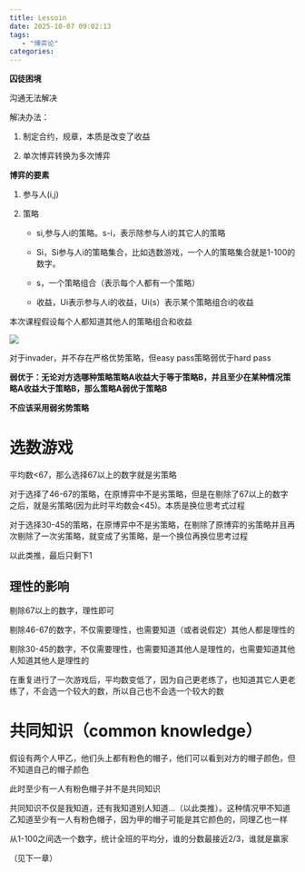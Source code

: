 ```yaml
---
title: Lessoin
date: 2025-10-07 09:02:13
tags: 
   - "博弈论"
categories:
---
```



**囚徒困境**

沟通无法解决

解决办法：

1. &#x20;制定合约，规章，本质是改变了收益

2. 单次博弈转换为多次博弈



**博弈的要素**

1. 参与人(i,j)

2. 策略

   * si,参与人i的策略。s-i，表示除参与人i的其它人的策略

   * Si，Si参与人i的策略集合，比如选数游戏，一个人的策略集合就是1-100的数字。

   * s，一个策略组合（表示每个人都有一个策略）

   * 收益，Ui表示参与人i的收益，Ui(s）表示某个策略组合i的收益

本次课程假设每个人都知道其他人的策略组合和收益



![](images/diagram.png)

对于invader，并不存在严格优势策略，但easy pass策略弱优于hard pass

**弱优于：无论对方选哪种策略策略A收益大于等于策略B，并且至少在某种情况策略A收益大于策略B，那么策略A弱优于策略B**

**不应该采用弱劣势策略**



# 选数游戏

平均数<67，那么选择67以上的数字就是劣策略

对于选择了46-67的策略，在原博弈中不是劣策略，但是在剔除了67以上的数字之后，就是劣策略(因为此时平均数会<45)。本质是换位思考式过程

对于选择30-45的策略，在原博弈中不是劣策略，在剔除了原博弈的劣策略并且再次剔除了一次劣策略，就变成了劣策略，是一个换位再换位思考过程

以此类推，最后只剩下1



## 理性的影响

剔除67以上的数字，理性即可

剔除46-67的数字，不仅需要理性，也需要知道（或者说假定）其他人都是理性的

剔除30-45的数字，不仅需要理性，也需要知道其他人是理性的，也需要知道其他人知道其他人是理性的

在重复进行了一次游戏后，平均数变低了，因为自己更老练了，也知道其它人更老练了，不会选一个较大的数，所以自己也不会选一个较大的数



# 共同知识（common knowledge）

假设有两个人甲乙，他们头上都有粉色的帽子，他们可以看到对方的帽子颜色，但不知道自己的帽子颜色

此时至少有一人有粉色帽子并不是共同知识

共同知识不仅是我知道，还有我知道别人知道...（以此类推）。这种情况甲不知道乙知道至少有一人有粉色帽子，因为甲的帽子可能是其它颜色的，同理乙也一样



从1-100之间选一个数字，统计全班的平均分，谁的分数最接近2/3，谁就是赢家

（见下一章）